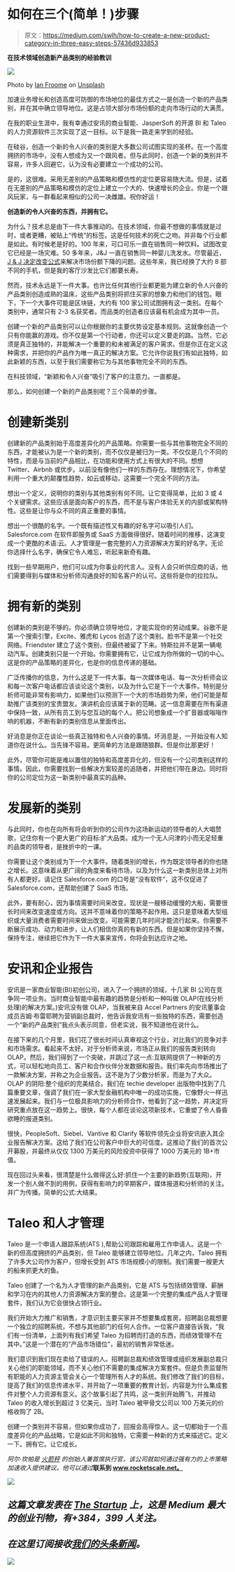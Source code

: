 # 如何在三个(简单！)步骤

> 原文：<https://medium.com/swlh/how-to-create-a-new-product-category-in-three-easy-steps-57436d933853>

**在技术领域创造新产品类别的经验教训**

![](img/7fd815516ef57929e06159c4d5606bd0.png)

Photo by [Ian Froome](https://unsplash.com/photos/rj1a5emY2R4?utm_source=unsplash&utm_medium=referral&utm_content=creditCopyText) on [Unsplash](https://unsplash.com/search/photos/path-to-top-of-mountain?utm_source=unsplash&utm_medium=referral&utm_content=creditCopyText)

加速业务增长和创造高度可防御的市场地位的最佳方式之一是创造一个新的产品类别，并在其中确立领导地位。这是占领大部分市场份额的走向市场行动的大满贯。

在我的职业生涯中，我有幸通过安讯的商业智能、JasperSoft 的开源 BI 和 Taleo 的人力资源软件三次实现了这一目标。以下是我一路走来学到的经验。

在硅谷，创造一个新的令人兴奋的类别是大多数公司试图实现的圣杯。在一个高度拥挤的市场中，没有人想成为又一个跟风者。但与此同时，创造一个新的类别并不容易，许多人回避它，认为没有必要建立一个成功的公司。

是的，这很难。采用无差别的产品策略和模仿性的定位更容易随大流。但是，试着在无差别的产品策略和模仿的定位上建立一个大的、快速增长的企业。你是一个跟风玩家，与一群看起来相似的公司一决雌雄。祝你好运！

**创造新的令人兴奋的东西，并拥有它。**

为什么？技术总是由下一件大事推动的。在技术领域，你最不想做的事情就是过时，或者更糟，被贴上“传统”的标签。这是任何技术的死亡之吻。并非每个行业都是如此。有时候老是好的。100 年来，可口可乐一直在销售同一种饮料。试图改变它已经是一场灾难。50 多年来，J&J 一直在销售同一种婴儿洗发水。尽管最近， [J & J 决定改变公式](https://www.wsj.com/articles/bringing-up-babys-market-share-at-j-j-1540612886)来解决市场份额下降的问题。这些年来，我已经换了大约 8 部不同的手机，但是我的客厅沙发比它们都要长寿。

然而，技术永远是下一件大事。也许比任何其他行业都更能为建立新的令人兴奋的产品类别创造成熟的温床，这些产品类别将抓住买家的想象力和他们的钱包。眼下，下一个大事件可能是区块链，大约有 100 家公司试图拥有这一类别。在每个类别中，通常只有 2-3 名获奖者。而品类的创造者应该最有机会成为其中一员。

创建一个新的产品类别可以让你根据你的主要优势设定基本规则。这就像创造一个只有你能赢的游戏。你不仅是第一个行动者，你还可以定义要走的路。当然，它必须是真正独特的，并能解决一个重要的和未被满足的客户需求。但是你正在定义这种需求，并把你的产品作为唯一真正的解决方案。它允许你说我们有如此独特，如此新颖的东西，以至于我们需要称它为与其他事物完全不同的东西。

在科技领域，“新颖和令人兴奋”吸引了客户的注意力。一直都是。

那么，如何创建一个新的产品类别呢？三个简单的步骤。

# **创建新类别**

创建新的产品类别始于高度差异化的产品策略。你需要一些与其他事物完全不同的东西，才能被认为是一个新的类别，而不仅仅是被归为一类。不仅仅是几个不同的特性，而是与当前的产品相比，在功能和使用方式上有很大的不同。想想 Twitter、Airbnb 或优步。以前没有像他们一样的东西存在。理想情况下，你希望利用一个重大的颠覆性趋势，如云或移动，这需要一个完全不同的方法。

想出一个定义，说明你的类别与其他类别有何不同。让它变得简单，比如 3 或 4 个关键需求。这些应该是面向客户的东西，而不是与客户体验无关的内部或架构特性。这些是让你与众不同的真正重要的事情。

想出一个很酷的名字。一个既有描述性又有趣的好名字可以吸引人们。Salesforce.com 在软件即服务或 SaaS 方面做得很好。随着时间的推移，这演变成一个更酷的术语:云。人才管理是一套完整的人力资源解决方案的好名字。无论你选择什么名字，确保它令人难忘，听起来新奇有趣。

找到一些早期用户，他们可以成为你事业的代言人。没有人会只听供应商的话，他们需要得到与媒体和分析师沟通良好的知名客户的认可。这些将是你的拉拉队。

# **拥有新的类别**

创建新的类别是不够的。你必须确立领导地位，才能实现你的劳动成果。谷歌不是第一个搜索引擎，Excite、雅虎和 Lycos 创造了这个类别。脸书不是第一个社交网络。Friendster 建立了这个类别，但最终被留了下来。特斯拉并不是第一辆电动汽车。创建类别只是一个开始。你需要拥有它，让它成为你所做的一切的中心。这是你的产品策略的差异化，也是你的信息传递的基础。

广泛传播你的信息，为什么这是下一件大事。每一次媒体电话、每一次分析师会议和每一次客户电话都应该谈论这个类别，以及为什么它是下一个大事件。特别是分析师可能非常有影响力，如果他们以预测下一个大的市场趋势为荣，他们可能是帮助推广该类别的宝贵盟友。演讲机会应该属于新的范畴。这一信息需要在所有渠道中保持一致，从所有员工到与您互动的每个人。把公司想象成一个扩音器或嗡嗡作响的机器，不断有新的类别信息从里面传出。

好消息是你正在谈论一些真正独特和令人兴奋的事情。坏消息是，一开始没有人知道你在说什么。当先锋不容易。更简单的方法是跟随狼群。但是你比那更好！

此外，尽管你可能是难以置信的独特和高度差异化的，但没有一个公司类别这样的事情。因此，你需要找到一些解决方案较差的追随者，并把他们带在身边。同时将你的公司定位为这一新类别中最真实的品种。

# **发展新的类别**

与此同时，你也在向所有将会听到你的公司作为这场新运动的领导者的人大唱赞歌，记住你有一个更大更广的目标:扩大品类。成为一个无人问津的小而无足轻重的品类的领导者，是挫折中的一课。

你需要让这个类别成为下一个大事件。随着类别的增长，作为既定领导者的你也随之增长。这意味着从更广阔的角度来看待市场，以及为什么这一新类别总体上对所有人都更好。请记住 Salesforce.com 的口号是“没有软件”，这不仅促进了 Salesforce.com，还帮助创建了 SaaS 市场。

此外，要有耐心，因为事情需要时间来改变。现状是一艘移动缓慢的大船，需要很长时间来改变速度或方向。这并不意味着你的策略不起作用。这只是意味着大型组织或大量消费者需要时间来做出改变。可能需要几年时间才能流行起来。你需要不断展示成功、动力和进步，让人们相信你真的有新的东西。但是如果你坚持不懈，保持专注，继续把它作为下一件大事来宣传，你将会到达应许之地。

# **安讯和企业报告**

安讯是一家商业智能(BI)初创公司，进入了一个拥挤的领域，十几家 BI 公司在竞争同一项业务。当时商业智能中最有趣的趋势是分析和一种叫做 OLAP(在线分析处理)的解决方案。)安讯没有做 OLAP，当我被来自 Accel Partners 的安讯董事会成员吉姆·布雷耶聘为营销副总裁时，他告诉我安讯有一些独特的东西，需要创造一个“新的产品类别”我点头表示同意，但老实说，我不知道他在说什么。

在接下来的几个月里，我们花了很长时间认真审视这个行业，对比我们的竞争对手和市场需求。看起来不太好。对于分析师来说，市场正从我们的报告类别转向 OLAP。然后，我们得到了一个突破，并跳过了这一点:互联网提供了一种新的方式，可以轻松地向员工、客户和合作伙伴分发数据和报告。我们率先向市场推出了一款解决方案，并称之为企业报告。这不是为了少数分析家，而是为了大众。OLAP 的阴阳:整个组织的完美结合。我们在 techie developer 出版物中找到了几篇重要文章，强调了我们在一家大型金融机构中唯一的成功实施，它像野火一样迅速发展起来。我们与一位极具影响力的分析师合作，他看到了这一趋势，并决定将研究重点放在这一趋势上。很快，每个人都在谈论这项新技术，它重塑了令人昏昏欲睡的报道类别。

很快，PeopleSoft、Siebel、Vantive 和 Clarify 等软件领先企业将安讯嵌入其企业报告解决方案。这给了我们在公司客户中巨大的可信度。这推动了我们的首次公开募股，并最终从仅仅 1300 万美元的风险投资中获得了 1000 万美元的 1B+市值。

现在回过头来看，很清楚是什么做得这么好:抓住一个主要的新趋势(互联网)，开发一个别人做不到的用例，获得有影响力的早期客户，媒体报道和分析师的关注。并广为传播。简单的公式:大结果。

# **Taleo 和人才管理**

Taleo 是一个申请人跟踪系统(ATS ),帮助公司跟踪和雇用工作申请人。这是一个新的但高度拥挤的产品类别，但 Taleo 能够建立领导地位。几年之内，Taleo 拥有了许多大公司作为客户，但增长受到 ATS 市场规模小的限制。我们需要一艘更大的船来抓更大的鱼。

Taleo 创建了一个名为人才管理的新产品类别，它是 ATS 与包括绩效管理、薪酬和学习在内的其他人力资源解决方案的整合。这是第一个完整的集成产品人才管理套件，我们认为它会很快占领行业。

我们开始大力推广和销售，才意识到主要买家并不想要集成套房。招聘副总裁想要一个独立的招聘系统，不想与其他部门的任何人合作。一位客户直接告诉我，“我们有一份清单，上面列有我们希望 Taleo 为招聘而打造的东西，而绩效管理不在其中。”这是一个潜在的“产品市场错位”，最初的销售非常低迷。

我们意识到我们现在卖给了错误的人。招聘副总裁和绩效管理或组织发展副总裁只关心他们的职能领域，而不关心他们不需要的集成解决方案套件。但是负责监督所有职能的人力资源主管会关心一个管理所有人才的系统。我们修改了我们的目标，提高了我们的信息传递水平，并开始了一项重要的教育计划，内容是为什么集成套件对整个人力资源有意义。这个故事引起了共鸣，这一类别开始腾飞，并推动 Taleo 的收入增长到超过 3 亿美元，当时 Taleo 被甲骨文公司以 100 万美元的价格收购了 2B。

创建一个类别并不容易，但如果你成功了，回报会高得惊人。这一切都始于一个高度差异化的产品战略，它是如此不同和独特，它需要一种新的方式来描述它。定义一下。拥有它。让它成长。

*阿尔·坎帕是* [*火箭秤*](http://www.rocketscale.net) *的创始人兼首席执行官，该公司就如何通过强有力的上市策略加速收入提供建议。他可以通过*[](http://www.rocketscale.net)**联系到 www.rocketscale.net。**

*[![](img/308a8d84fb9b2fab43d66c117fcc4bb4.png)](https://medium.com/swlh)*

## *这篇文章发表在 [The Startup](https://medium.com/swlh) 上，这是 Medium 最大的创业刊物，有+384，399 人关注。*

## *在这里订阅接收[我们的头条新闻](http://growthsupply.com/the-startup-newsletter/)。*

*[![](img/b0164736ea17a63403e660de5dedf91a.png)](https://medium.com/swlh)*